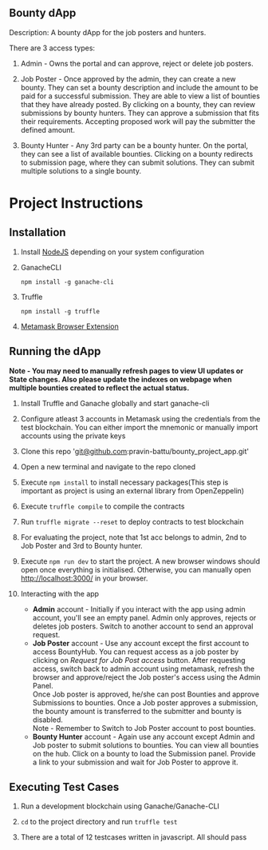 
## **Bounty dApp**

  

Description: A bounty dApp for the job posters and hunters.  

There are 3 access types:  
1) Admin - Owns the portal and can approve, reject or delete job posters.  
  
2) Job Poster - Once approved by the admin, they can create a new bounty. They can set a bounty description and include the amount to be paid for a successful submission. They are able to view a list of bounties that they have already posted. By clicking on a bounty, they can review submissions by bounty hunters. They can approve a submission that fits their requirements. Accepting proposed work will pay the submitter the defined amount.  
  
3) Bounty Hunter - Any 3rd party can be a bounty hunter. On the portal, they can see a list of available bounties. Clicking on a bounty redirects to submission page, where they can submit solutions. They can submit multiple solutions to a single bounty.  
  
 

# Project Instructions

## Installation

1) Install [NodeJS](https://nodejs.org/en/) depending on your system configuration

2) GanacheCLI

    `npm install -g ganache-cli`

3) Truffle

    `npm install -g truffle`

4) [Metamask Browser Extension](https://metamask.io/)
  

## Running the dApp

**Note - You may need to manually refresh pages to view UI updates or State changes. Also please update the indexes on webpage when multiple bounties created to reflect the actual status.**

1) Install Truffle and Ganache globally and start ganache-cli

2) Configure atleast 3 accounts in Metamask using the credentials from the test blockchain. You can either import the mnemonic or manually import accounts using the private keys  

3) Clone this repo 'git@github.com:pravin-battu/bounty_project_app.git'

4) Open a new terminal and navigate to the repo cloned  

5) Execute `npm install` to install necessary packages(This step is important as project is using an external library from OpenZeppelin)  

6) Execute `truffle compile` to compile the contracts

7) Run `truffle migrate --reset` to deploy contracts to test blockchain

8) For evaluating the project, note that 1st acc belongs to admin, 2nd to Job Poster and 3rd to Bounty hunter.

9) Execute `npm run dev` to start the project. A new browser windows should open once everything is initialised. Otherwise, you can manually open [http://localhost:3000/](http://localhost:3000/) in your browser.

10) Interacting with the app

    * **Admin** account - Initially if you interact with the app using admin account, you'll see an empty panel. Admin only approves, rejects or deletes job posters. Switch to another account to send an approval request.  
    * **Job Poster** account - Use any account except the first account to access BountyHub. You can request access as a job poster by clicking on *Request for Job Post access* button. After requesting access, switch back to admin account using metamask, refresh the browser and approve/reject the Job poster's access using the Admin Panel.  
    Once Job poster is approved, he/she can post Bounties and approve Submissions to bounties. Once a Job poster approves a submission, the bounty amount is transferred to the submitter and bounty is disabled.  
    Note - Remember to Switch to Job Poster account to post bounties.  
    * **Bounty Hunter** account - Again use any account except Admin and Job poster to submit solutions to bounties. You can view all bounties on the hub. Click on a bounty to load the Submission panel. Provide a link to your submission and wait for Job Poster to approve it.

  

## Executing Test Cases

1) Run a development blockchain using Ganache/Ganache-CLI

2) `cd` to the project directory and run `truffle test`

3) There are a total of 12 testcases written in javascript. All should pass